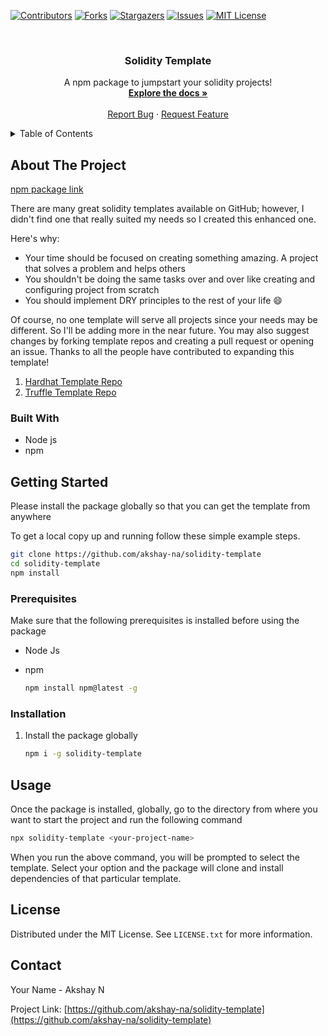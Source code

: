 [![Contributors][contributors-shield]][contributors-url]
[![Forks][forks-shield]][forks-url]
[![Stargazers][stars-shield]][stars-url]
[![Issues][issues-shield]][issues-url]
[![MIT License][license-shield]][license-url]

<!-- PROJECT LOGO -->
<br />
<div align="center">

  <h3 align="center">Solidity Template</h3>

  <p align="center">
    A npm package to jumpstart your solidity projects!
    <br />
    <a href="https://github.com/akshay-na/solidity-template"><strong>Explore the docs »</strong></a>
    <br />
    <br />
    <a href="https://github.com/akshay-na/solidity-template/issues">Report Bug</a>
    ·
    <a href="https://github.com/akshay-na/solidity-template/issues">Request Feature</a>
  </p>
</div>

<!-- TABLE OF CONTENTS -->
<details>
  <summary>Table of Contents</summary>
  <ol>
    <li>
      <a href="#about-the-project">About The Project</a>
      <ul>
        <li><a href="#built-with">Built With</a></li>
      </ul>
    </li>
    <li>
      <a href="#getting-started">Getting Started</a>
      <ul>
        <li><a href="#prerequisites">Prerequisites</a></li>
        <li><a href="#installation">Installation</a></li>
      </ul>
    </li>
    <li><a href="#usage">Usage</a></li>
    <li><a href="#license">License</a></li>
    <li><a href="#contact">Contact</a></li>

  </ol>
</details>

<!-- ABOUT THE PROJECT -->
## About The Project

[npm package link](https://example.com)

There are many great solidity templates available on GitHub; however, I didn't
find one that really suited my needs so I created this enhanced one.

Here's why:

* Your time should be focused on creating something amazing. A project that solves a problem and helps others
* You shouldn't be doing the same tasks over and over like creating and configuring project from scratch
* You should implement DRY principles to the rest of your life :smile:

Of course, no one template will serve all projects since your needs may be
different. So I'll be adding more in the near future. You may also suggest
changes by forking template repos and creating a pull request or opening an
issue. Thanks to all the people have contributed to expanding this template!

1. [Hardhat Template Repo](https://github.com/akshay-na/solidity-project-hardhat-template)
2. [Truffle Template Repo](https://github.com/akshay-na/solidity-project-truffle-template)

### Built With

* Node js
* npm

<!-- GETTING STARTED -->
## Getting Started

Please install the package globally so that you can get the template from
anywhere

To get a local copy up and running follow these simple example steps.

  ```sh
  git clone https://github.com/akshay-na/solidity-template
  cd solidity-template
  npm install
  ```

### Prerequisites

Make sure that the following prerequisites is installed before using the package

* Node Js
* npm

  ```sh
  npm install npm@latest -g
  ```

### Installation

1. Install the package globally

   ```sh
   npm i -g solidity-template
   ```

<!-- USAGE EXAMPLES -->
## Usage

Once the package is installed, globally, go to the directory from where you want
to start the project and run the following command

  ```sh
  npx solidity-template <your-project-name>
  ```

When you run the above command, you will be prompted to select the template.
Select your option and the package will clone and install dependencies of that
particular template.

<!-- LICENSE -->
## License

Distributed under the MIT License. See `LICENSE.txt` for more information.

<!-- CONTACT -->
## Contact

Your Name - Akshay N

Project Link: [https://github.com/akshay-na/solidity-template](https://github.com/akshay-na/solidity-template)

<!-- MARKDOWN LINKS & IMAGES -->
<!-- https://www.markdownguide.org/basic-syntax/#reference-style-links -->
[contributors-shield]: https://img.shields.io/github/contributors/akshay-na/solidity-template.svg?style=for-the-badge
[contributors-url]: https://github.com/akshay-na/solidity-template/graphs/contributors
[forks-shield]: https://img.shields.io/github/forks/akshay-na/solidity-template.svg?style=for-the-badge
[forks-url]: https://github.com/akshay-na/solidity-template/network/members
[stars-shield]: https://img.shields.io/github/stars/akshay-na/solidity-template.svg?style=for-the-badge
[stars-url]: https://github.com/akshay-na/solidity-template/stargazers
[issues-shield]: https://img.shields.io/github/issues/akshay-na/solidity-template.svg?style=for-the-badge
[issues-url]: https://github.com/akshay-na/solidity-template/issues
[license-shield]: https://img.shields.io/github/license/akshay-na/solidity-template.svg?style=for-the-badge
[license-url]: https://github.com/akshay-na/solidity-template/blob/master/LICENSE.txt
